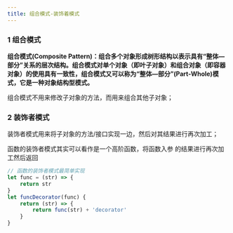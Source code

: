 ```yaml
---
title: 组合模式-装饰着模式
---
```


### 1 组合模式 

**组合模式(Composite Pattern)：组合多个对象形成树形结构以表示具有“整体—部分”关系的层次结构。组合模式对单个对象（即叶子对象）和组合对象（即容器对象）的使用具有一致性，组合模式又可以称为“整体—部分”(Part-Whole)模式，它是一种对象结构型模式。**

组合模式不用来修改子对象的方法，而用来组合其他子对象；

### 2 装饰者模式

装饰者模式用来将子对象的方法/接口实现一边，然后对其结果进行再次加工；

函数的装饰者模式其实可以看作是一个高阶函数，将函数入参 的结果进行再次加工然后返回

```javascript
// 函数的装饰者模式最简单实现
let func = (str) => {
    return str
}
let funcDecorator(func) {
    return (str) => {
		return func(str) + 'decorator'
    }
}
```



